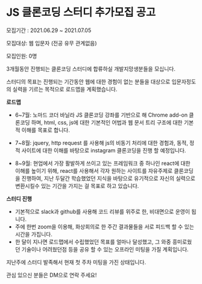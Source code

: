 <h1>JS 클론코딩 스터디 추가모집 공고</h1>



모집기간 : 2021.06.29 ~ 2021.07.05

모집대상: 웹 입문자 (전공 유무 관계없음)

모집인원: 0명



3개월동안 진행되는 클론코딩 스터디에 합류하실 개발지망생분들을 모십니다.

스터디의 목표는 진행되는 기간동안 웹에 대한 경험이 없는 분들을 대상으로 입문자정도의 실력을 기르는 목적으로 로드맵을 계획했습니다.

<b>로드맵</b>

* 6~7월: 노마드 코더 바닐라 JS 클론코딩 강좌를 기반으로 해 Chrome add-on 클론코딩 하며, html, css, js에 대한 기본적인 어법과 웹 문서 트리 구조에 대한 기본적 이해를 목표로 합니다.

* 7~8월: jquery, http request 를 사용해 js의 비동기 처리에 대한 경험과, 동적, 정적 사이트에 대한 이해를 바탕으로 instagram 클론코딩을 진행 할 예정입니다.

* 8~9월: 현업에서 가장 활발하게 쓰이고 있는 프레임워크 중 하나인 react에 대한 이해를 높이기 위해, react를 사용해서 각자 원하는 사이트를 자유주제로 클론코딩을 진행하여, 지난 두달간 학습했었던 지식을 바탕으로 유기적으로 자신의 실력으로 변환시킬수 있는 기간을 가지는 걸 목표로 하고 있습니다.

 <b>스터디 진행</b>

* 기본적으로 slack과 github를 사용해 코드 리뷰를 위주로 한, 비대면으로 운영이 됩니다.
* 주에 한번 zoom을 이용해, 화상회의로 한 주간 결과물들을 서로  피드백 할 수 있는 시간을 가집니다.
* 한 달이 지나면 로드맵에서 수립했었던 목표를 얼마나 달성했고, 그 와중 흥미로웠던 기술이나 어려웠던점 등을 공유 할 수 있는 오프라인 미팅을 가질 계획입니다.



지난주에 스터디 발족해서 현재 첫 주차 미팅을 가진 상태입니다.

관심 있으신 분들은 DM으로 연락 주세요!